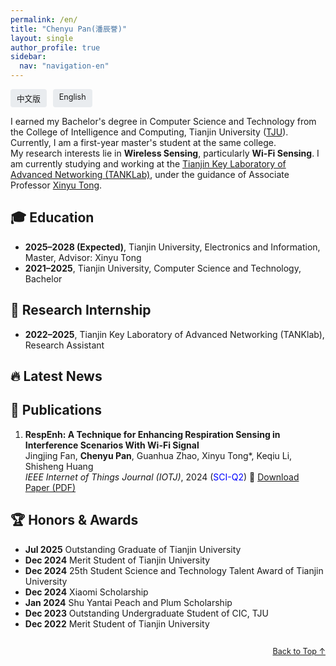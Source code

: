 ```yaml
---
permalink: /en/
title: "Chenyu Pan(潘辰誉)"
layout: single
author_profile: true
sidebar:
  nav: "navigation-en"
---
```


<!-- 语言切换按钮 -->
<div style="display: flex; justify-content: flex-start; gap: 10px; margin: 0.2em 0 0.5em;">
  <a href="/PCY.github.io/" style="font-size: 0.9em; text-decoration: none; padding: 5px 10px; background: #e9ecef; border-radius: 4px;">中文版</a>
  <a href="/PCY.github.io/en/" style="font-size: 0.9em; text-decoration: none; padding: 5px 10px; background: #e9ecef; border-radius: 4px;">English</a>
</div>

 <span id="about-me"></span>

I earned my Bachelor's degree in Computer Science and Technology from the College of Intelligence and Computing, Tianjin University ([TJU](https://cic.tju.edu.cn/)). Currently, I am a first-year master's student at the same college.  
My research interests lie in **Wireless Sensing**, particularly **Wi-Fi Sensing**. I am currently studying and working at the [Tianjin Key Laboratory of Advanced Networking (TANKLab)](http://tj.teacher.360eol.com/teacherBasic/preview?teacherId=12111), under the guidance of Associate Professor [Xinyu Tong](https://cic.tju.edu.cn/faculty/tongxinyu/index.html).


## <span id="education">🎓 Education</span>

- **2025–2028 (Expected)**, Tianjin University, Electronics and Information, Master, Advisor: Xinyu Tong
- **2021–2025**, Tianjin University, Computer Science and Technology, Bachelor



## <span id="research">🔬 Research Internship</span>

- **2022–2025**, Tianjin Key Laboratory of Advanced Networking (TANKlab), Research Assistant



## <span id="news">🔥 Latest News</span>



## <span id="publications">📝 Publications</span>

1. **RespEnh: A Technique for Enhancing Respiration Sensing in Interference Scenarios With Wi-Fi Signal**  
   Jingjing Fan, **Chenyu Pan**, Guanhua Zhao, Xinyu Tong\*, Keqiu Li, Shisheng Huang  
   *IEEE Internet of Things Journal (IOTJ)*, 2024 (<font color="blue">SCI-Q2</font>) 📄 [Download Paper (PDF)](/PCY.github.io/files/RespEnh_A_Technique_for_Enhancing_Respiration_Sensing_in_Interference_Scenarios_With_Wi-Fi_Signal.pdf)



## <span id="awards">🏆 Honors & Awards</span>

- **Jul 2025** Outstanding Graduate of Tianjin University
- **Dec 2024** Merit Student of Tianjin University
- **Dec 2024** 25th Student Science and Technology Talent Award of Tianjin University
- **Dec 2024** Xiaomi Scholarship
- **Jan 2024** Shu Yantai Peach and Plum Scholarship
- **Dec 2023** Outstanding Undergraduate Student of CIC, TJU
- **Dec 2022** Merit Student of Tianjin University



<div style="text-align: right; margin-top: 2em;">
  <a href="#about-me" style="font-size: 0.9em;">Back to Top ↑</a>
</div>

<!-- <script async src="//busuanzi.ibruce.info/busuanzi/2.3/busuanzi.pure.mini.js"></script> -->

<!-- <div class="busuanzi-counter-en">
  <span id="busuanzi_container_page_pv">
    📖 Page Views: <span id="busuanzi_value_page_pv"></span>
  </span>
  <span id="busuanzi_container_site_pv">
      🚀 Total Visits: <span id="busuanzi_value_site_pv"></span>
  </span>
  <span id="busuanzi_container_site_uv">
      👥 Unique Visitors: <span id="busuanzi_value_site_uv"></span>
  </span>
</div> -->

<!-- 不蒜子统计脚本 v3.6.9 -->
<script src="//api.busuanzi.cc/static/3.6.9/busuanzi.min.js" defer></script>

<!-- 英文统计 -->
<div class="busuanzi-container en" id="busuanzi-container-en" style="display: none; font-size: 14px; color: #555; margin: 1em 0; line-height: 1.8;">
  <p>📖 Page Views: <span id="busuanzi_page_pv">Loading...</span></p>
  <p>👥 Page Visitors: <span id="busuanzi_page_uv">Loading...</span></p>
  <p>🚀 Total Site Visits: <span id="busuanzi_site_pv">Loading...</span></p>
  <p>🌐 Total Unique Visitors: <span id="busuanzi_site_uv">Loading...</span></p>
</div>


<style>
.busuanzi-container {
  background: #f9f9f9;
  border: 1px solid #eee;
  border-radius: 8px;
  padding: 12px 16px;
  font-family: -apple-system, BlinkMacSystemFont, 'Segoe UI', Roboto, sans-serif;
  box-shadow: 0 1px 3px rgba(0,0,0,0.1);
}

.busuanzi-container span[ id^="busuanzi_" ] {
  font-weight: 600;
  color: #e74c3c;
}
</style>